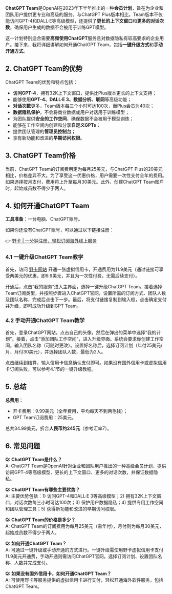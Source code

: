 **ChatGPT Team**是OpenAI在2023年下半年推出的一种**会员计划**，旨在为企业和团队用户提供更专业和高级的服务。与ChatGPT Plus版本相比，Team版本不仅能访问GPT-4和DALL·E等高级模型，还提供了**更长的上下文窗口**和**更多的对话次数**，确保用户生成的数据不会被用于训练GPT模型。

这一计划特别适合需要**高频使用ChatGPT**服务且对数据隐私有较高要求的企业用户。接下来，我将详细讲解如何开通ChatGPT Team，包括**一键升级方式**和**手动开通方式**。

## 2. ChatGPT Team的优势

ChatGPT Team的优势和特点包括：

- **访问GPT-4**，拥有32K上下文窗口，提供比Plus版本更长的上下文支持；
- 能够使用**GPT-4、DALL·E 3、数据分析、联网**等高级功能；
- **对话次数**更多，Team版本每三个小时可达100次，而Plus会员为40次；
- **数据隐私保护**，不会将商业数据或用户对话用于训练模型；
- 为团队提供**安全的工作空间**，确保数据不会被用于模型训练；
- 能够在工作空间内创建和分享**自定义GPTs**；
- 提供团队管理的**管理员控制台**；
- 享有新功能和改进的**早期访问权限**。

## 3. ChatGPT Team价格

当前，ChatGPT Team的订阅费用定为每月25美元，与ChatGPT Plus的20美元相比，价格差异不大。为了享受这一优惠价格，用户需要一次性支付全年的费用。如果选择按月支付，费用将上升至每月30美元。此外，创建ChatGPT Team账户时，起始成员数不得少于两人。

## 4. 如何开通ChatGPT Team

**工具准备**：一台电脑、ChatGPT账号。

如果你还没有ChatGPT账号，可以通过以下链接注册：

👉 [野卡 | 一分钟注册，轻松订阅海外线上服务](https://bit.ly/bewildcard)

### 4.1 一键升级ChatGPT Team教学

首先，访问 [野卡网站](https://bit.ly/bewildcard) 开通一张虚拟信用卡，开通费用为11.9美元（通过链接可享受两美元的优惠，即9.9美元，并且为一次性付费，无需后续支付）。

开通后，点击“我的服务”进入主界面，选择一键升级ChatGPT Team。接着选择Team订阅类型，并按照步骤进入ChatGPT官网，设置所需的订阅方式、团队人数及团队名称，完成后点击下一步。最后，将支付链接复制到输入框，点击确定支付并升级，即可成功升级到GPT Team。

### 4.2 手动开通ChatGPT Team教学

首先，登录ChatGPT网站，点击自己的头像，然后在弹出的菜单中选择“我的计划”。接着，点击“添加团队工作空间”，进入升级界面。系统会要求你创建工作空间，输入团队名称（可随时更改）。设置好名称后，选择订阅计划（年付25美元/月，月付30美元），并选择团队人数，最低为2人。

点击继续到结算，输入信用卡信息确认支付即可。如果没有国外信用卡或虚拟信用卡订阅失败，可以参考4.1节的一键升级教程。

## 5. 总结

**总费用**：

- 开卡费用：9.99美元（全年费用，平均每天不到两毛钱）；
- GPT Team订阅费用：25美元。

总共34.99美元，折合**人民币约245元**（参考汇率7）。

## 6. 常见问题

**Q: ChatGPT Team是什么？**  
A: ChatGPT Team是OpenAI针对企业和团队用户推出的一种高级会员计划，提供访问GPT-4等高级模型、更长的上下文窗口、更多的对话次数，并保证数据隐私。

**Q: ChatGPT Team有哪些主要优势？**  
A: 主要优势包括：1) 访问GPT-4和DALL·E 3等高级模型；2) 拥有32K上下文窗口，对话次数每三小时可达100次；3) 保护用户数据隐私；4) 提供专用工作空间和团队管理工具；5) 获得新功能和改进的早期访问权限。

**Q: ChatGPT Team的价格是多少？**  
A: ChatGPT Team的订阅费用为每月25美元（需年付），月付则为每月30美元，起始成员数不得少于两人。

**Q: 如何开通ChatGPT Team？**  
A: 可通过一键升级或手动开通的方式进行。一键升级需使用野卡虚拟信用卡支付11.9美元开通费，手动开通则需访问ChatGPT官网，选择订阅计划、设置团队名称、人数并完成支付。

**Q: 如果没有国外信用卡，如何开通ChatGPT Team？**  
A: 可使用野卡等服务提供的虚拟信用卡进行支付，轻松开通海外软件服务，包括ChatGPT Team。